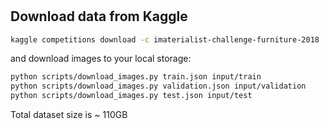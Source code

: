 # 

## Download data from Kaggle

```bash
kaggle competitions download -c imaterialist-challenge-furniture-2018
```
and download images to your local storage:
```bash
python scripts/download_images.py train.json input/train
python scripts/download_images.py validation.json input/validation
python scripts/download_images.py test.json input/test
```
Total dataset size is ~ 110GB

  


